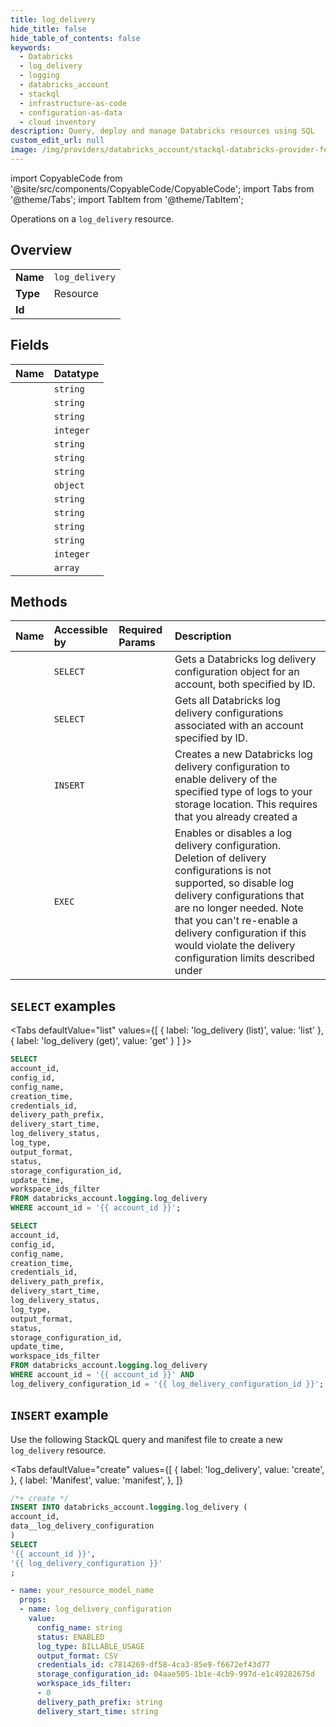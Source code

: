 ```yaml
---
title: log_delivery
hide_title: false
hide_table_of_contents: false
keywords:
  - Databricks
  - log_delivery
  - logging
  - databricks_account
  - stackql
  - infrastructure-as-code
  - configuration-as-data
  - cloud inventory
description: Query, deploy and manage Databricks resources using SQL
custom_edit_url: null
image: /img/providers/databricks_account/stackql-databricks-provider-featured-image.png
---
```


import CopyableCode from '@site/src/components/CopyableCode/CopyableCode';
import Tabs from '@theme/Tabs';
import TabItem from '@theme/TabItem';

Operations on a <code>log_delivery</code> resource.  

## Overview
<table><tbody>
<tr><td><b>Name</b></td><td><code>log_delivery</code></td></tr>
<tr><td><b>Type</b></td><td>Resource</td></tr>
<tr><td><b>Id</b></td><td><CopyableCode code="databricks_account.logging.log_delivery" /></td></tr>
</tbody></table>

## Fields
| Name | Datatype |
|:-----|:---------|
| <CopyableCode code="account_id" /> | `string` |
| <CopyableCode code="config_id" /> | `string` |
| <CopyableCode code="config_name" /> | `string` |
| <CopyableCode code="creation_time" /> | `integer` |
| <CopyableCode code="credentials_id" /> | `string` |
| <CopyableCode code="delivery_path_prefix" /> | `string` |
| <CopyableCode code="delivery_start_time" /> | `string` |
| <CopyableCode code="log_delivery_status" /> | `object` |
| <CopyableCode code="log_type" /> | `string` |
| <CopyableCode code="output_format" /> | `string` |
| <CopyableCode code="status" /> | `string` |
| <CopyableCode code="storage_configuration_id" /> | `string` |
| <CopyableCode code="update_time" /> | `integer` |
| <CopyableCode code="workspace_ids_filter" /> | `array` |

## Methods
| Name | Accessible by | Required Params | Description |
|:-----|:--------------|:----------------|:------------|
| <CopyableCode code="get" /> | `SELECT` | <CopyableCode code="account_id, log_delivery_configuration_id" /> | Gets a Databricks log delivery configuration object for an account, both specified by ID. |
| <CopyableCode code="list" /> | `SELECT` | <CopyableCode code="account_id" /> | Gets all Databricks log delivery configurations associated with an account specified by ID. |
| <CopyableCode code="create" /> | `INSERT` | <CopyableCode code="account_id" /> | Creates a new Databricks log delivery configuration to enable delivery of the specified type of logs to your storage location. This requires that you already created a |
| <CopyableCode code="patchstatus" /> | `EXEC` | <CopyableCode code="account_id, log_delivery_configuration_id" /> | Enables or disables a log delivery configuration. Deletion of delivery configurations is not supported, so disable log delivery configurations that are no longer needed. Note that you can't re-enable a delivery configuration if this would violate the delivery configuration limits described under |

## `SELECT` examples

<Tabs
    defaultValue="list"
    values={[
        { label: 'log_delivery (list)', value: 'list' },
        { label: 'log_delivery (get)', value: 'get' }
    ]
}>
<TabItem value="list">

```sql
SELECT
account_id,
config_id,
config_name,
creation_time,
credentials_id,
delivery_path_prefix,
delivery_start_time,
log_delivery_status,
log_type,
output_format,
status,
storage_configuration_id,
update_time,
workspace_ids_filter
FROM databricks_account.logging.log_delivery
WHERE account_id = '{{ account_id }}';
```

</TabItem>
<TabItem value="get">

```sql
SELECT
account_id,
config_id,
config_name,
creation_time,
credentials_id,
delivery_path_prefix,
delivery_start_time,
log_delivery_status,
log_type,
output_format,
status,
storage_configuration_id,
update_time,
workspace_ids_filter
FROM databricks_account.logging.log_delivery
WHERE account_id = '{{ account_id }}' AND
log_delivery_configuration_id = '{{ log_delivery_configuration_id }}';
```

</TabItem>
</Tabs>

## `INSERT` example

Use the following StackQL query and manifest file to create a new <code>log_delivery</code> resource.

<Tabs
    defaultValue="create"
    values={[
        { label: 'log_delivery', value: 'create', },
        { label: 'Manifest', value: 'manifest', },
    ]}
>
<TabItem value="create">

```sql
/*+ create */
INSERT INTO databricks_account.logging.log_delivery (
account_id,
data__log_delivery_configuration
)
SELECT 
'{{ account_id }}',
'{{ log_delivery_configuration }}'
;
```

</TabItem>
<TabItem value="manifest">

```yaml
- name: your_resource_model_name
  props:
  - name: log_delivery_configuration
    value:
      config_name: string
      status: ENABLED
      log_type: BILLABLE_USAGE
      output_format: CSV
      credentials_id: c7814269-df58-4ca3-85e9-f6672ef43d77
      storage_configuration_id: 04aae505-1b1e-4cb9-997d-e1c49282675d
      workspace_ids_filter:
      - 0
      delivery_path_prefix: string
      delivery_start_time: string

```

</TabItem>
</Tabs>
